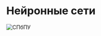# Нейронные сети

![СПбПУ](http://www.spbstu.ru/university/organizational-documents/corporate-identity/identity-files/logo_main.png)
